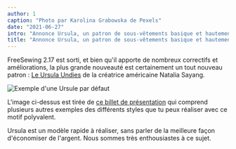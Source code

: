 ```yaml
---
author: 1
caption: "Photo par Karolina Grabowska de Pexels"
date: "2021-06-27"
intro: "Annonce Ursula, un patron de sous-vêtements basique et hautement personnalisable."
title: "Annonce Ursula, un patron de sous-vêtements basique et hautement personnalisable."
---
```



FreeSewing 2.17 est sorti, et bien qu'il apporte de nombreux correctifs et améliorations, la plus grande nouveauté est certainement un tout nouveau patron : [Le Ursula Undies](/designs/ursula/) de la créatrice américaine Natalia Sayang.

![Exemple d'une Ursule par défaut](https://posts.freesewing.org/uploads/example_aab890ee57.jpg)

L'image ci-dessus est tirée de [ce billet de présentation](/showcase/ursula-test-pairs/) qui comprend plusieurs autres exemples des différents styles que tu peux réaliser avec ce motif polyvalent.

Ursula est un modèle rapide à réaliser, sans parler de la meilleure façon d'économiser de l'argent. Nous sommes très enthousiastes à ce sujet.

